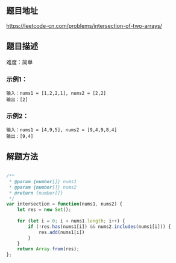 ## 题目地址

https://leetcode-cn.com/problems/intersection-of-two-arrays/

## 题目描述

难度：简单


### 示例1：

```
输入：nums1 = [1,2,2,1], nums2 = [2,2]
输出：[2]
```

### 示例2：

```
输入：nums1 = [4,9,5], nums2 = [9,4,9,8,4]
输出：[9,4]
```

## 解题方法


```js

/**
 * @param {number[]} nums1
 * @param {number[]} nums2
 * @return {number[]}
 */
var intersection = function(nums1, nums2) {
    let res = new Set();
    
    for (let i = 0; i < nums1.length; i++) {
        if (!res.has(nums1[i]) && nums2.includes(nums1[i])) {
            res.add(nums1[i])
        }
    }
    return Array.from(res);
};
```
